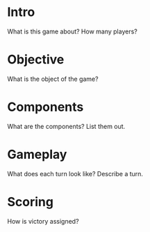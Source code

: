 # Intro

What is this game about? How many players?

# Objective

What is the object of the game?

# Components

What are the components? List them out.

# Gameplay

What does each turn look like? Describe a turn.

# Scoring

How is victory assigned?
